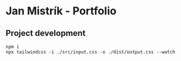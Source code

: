 # Jan Mistrík - Portfolio

## Project development

```
npm i
npx tailwindcss -i ./src/input.css -o ./dist/output.css --watch
```